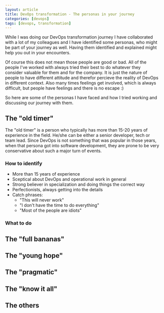 ```yaml
---
layout: article
title: DevOps transformation - The personas in your journey
categories: [devops]
tags: [devops, transformation]
---
```


While I was doing our DevOps transformation journey I have collaborated with a lot of my colleagues and I have identified some personas, who might be part of your journey as well. Having them identified and explained might help you out in your encounters.

Of course this does not mean those people are good or bad. All of the people I've worked with always tried their best to do whatever they consider valuable for them and for the company. It is just the nature of people to have different attitude and therefor percieve the reality of DevOps in different context. Also many times feelings get involved, which is always difficult, but people have feelings and there is no escape :)

So here are some of the personas I have faced and how I tried working and discussing our journey with them.

## The "old timer"

The "old timer" is a person who typically has more than 15-20 years of experience in the field. He/she can be either a senior developer, tech or team lead. Since DevOps is not something that was popular in those years, when that persona got into software development, they are prone to be very conservative about such a major turn of events.

### How to identify

* More than 15 years of experience
* Sceptical about DevOps and operational work in general
* Strong believer in specialization and doing things the correct way
* Perfectionists, always getting into the details
* Catch phrases:
  * "This will never work"
  * "I don't have the time to do everything"
  * "Most of the people are idiots"

### What to do

## The "full bananas"

## The "young hope"

## The "pragmatic"

## The "know it all"

## The others

